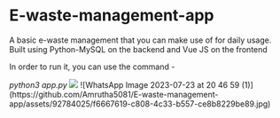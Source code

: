 # E-waste-management-app
<p> A basic e-waste management that you can make use of for daily usage. Built using Python-MySQL on the backend and Vue JS on the frontend
</p>

<p>In order to run it, you can use the command -</p>
<em>python3 app.py</em>
<img src="![image](https://github.com/Amrutha5081/E-waste-management-app/assets/92784025/dffcf93b-19b9-4d9f-a1c9-7dd13cc3e4dd)
"></img>
![WhatsApp Image 2023-07-23 at 20 46 59 (1)](https://github.com/Amrutha5081/E-waste-management-app/assets/92784025/f6667619-c808-4c33-b557-ce8b8229be89.jpg)
